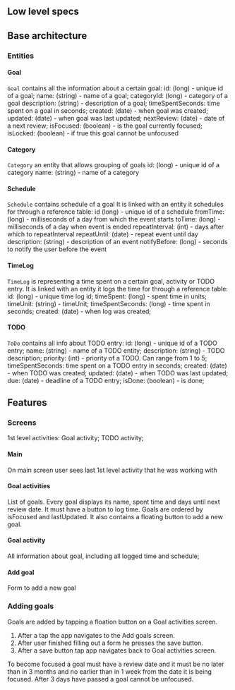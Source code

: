 ## Low level specs

## Base architecture

### Entities

#### Goal
`Goal` contains all the information about a certain goal:
id: (long) - unique id of a goal;
name: (string) - name of a goal;
categoryId: (long) - category of a goal
description: (string) - description of a goal;
timeSpentSeconds: time spent on a goal in seconds;
created: (date) - when goal was created;
updated: (date) - when goal was last updated;
nextReview: (date) - date of a next review;
isFocused: (boolean) - is the goal currently focused;
isLocked: (boolean) - if true this goal cannot be unfocused

#### Category
`Category` an entity that allows grouping of goals
id: (long) - unique id of a category
name: (string) - name of a category

#### Schedule
`Schedule` contains schedule of a goal
It is linked with an entity it schedules for through a reference table:
id (long) - unique id of a schedule
fromTime: (long) - milliseconds of a day from which the event starts
toTime: (long) - milliseconds of a day when event is ended
repeatInterval: (int) - days after which to repeatInterval
repeatUntil: (date) - repeat event until day
description: (string) - description of an event
notifyBefore: (long) - seconds to notify the user before the event

#### TimeLog
`TimeLog` is representing a time spent on a certain goal, activity or TODO entry.
It is linked with an entity it logs the time for through a reference table:
id: (long) - unique time log id;
timeSpent: (long) - spent time in units;
timeUnit: (string) - timeUnit;
timeSpentSeconds: (long) - time spent in seconds;
created: (date) - when log was created;

#### TODO
`ToDo` contains all info about TODO entry:
id: (long) - unique id of a TODO entry;
name: (string) - name of a TODO entity;
description: (string) - TODO description;
priority: (int) - priority of a TODO. Can range from 1 to 5;
timeSpentSeconds: time spent on a TODO entry in seconds;
created: (date) - when TODO was created;
updated: (date) - when TODO was last updated;
due: (date) - deadline of a TODO entry;
isDone: (boolean) - is done;

## Features

### Screens

1st level activities: Goal activity; TODO activity;

#### Main

On main screen user sees last 1st level activity that he was working with

#### Goal activities

List of goals. Every goal displays its name, spent time and days until next review date. 
It must have a button to log time. Goals are ordered by isFocused and lastUpdated.
It also contains a floating button to add a new goal.

#### Goal activity

All information about goal, including all logged time and schedule;

#### Add goal

Form to add a new goal

### Adding goals

Goals are added by tapping a floation button on a Goal activities screen. 
1. After a tap the app navigates to the Add goals screen.
2. After user finished filling out a form he presses the save button.
3. After a save button tap app navigates back to Goal activities screen.

To become focused a goal must have a review date and it must be no later than in 3 months 
and no earlier than in 1 week from the date it is being focused.
After 3 days have passed a goal cannot be unfocused.